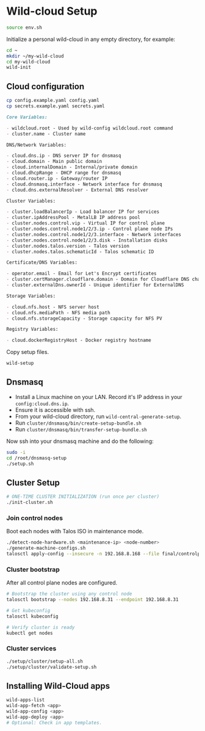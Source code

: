 # Wild-cloud Setup

```bash
source env.sh
```

Initialize a personal wild-cloud in any empty directory, for example:

```bash
cd ~
mkdir ~/my-wild-cloud
cd my-wild-cloud
wild-init
```

## Cloud configuration

```bash
cp config.example.yaml config.yaml
cp secrets.example.yaml secrets.yaml
```

```md
Core Variables:

- wildcloud.root - Used by wild-config wildcloud.root command
- cluster.name - Cluster name

DNS/Network Variables:

- cloud.dns.ip - DNS server IP for dnsmasq
- cloud.domain - Main public domain
- cloud.internalDomain - Internal/private domain
- cloud.dhcpRange - DHCP range for dnsmasq
- cloud.router.ip - Gateway/router IP
- cloud.dnsmasq.interface - Network interface for dnsmasq
- cloud.dns.externalResolver - External DNS resolver

Cluster Variables:

- cluster.loadBalancerIp - Load balancer IP for services
- cluster.ipAddressPool - MetalLB IP address pool
- cluster.nodes.control.vip - Virtual IP for control plane
- cluster.nodes.control.node1/2/3.ip - Control plane node IPs
- cluster.nodes.control.node1/2/3.interface - Network interfaces
- cluster.nodes.control.node1/2/3.disk - Installation disks
- cluster.nodes.talos.version - Talos version
- cluster.nodes.talos.schematicId - Talos schematic ID

Certificate/DNS Variables:

- operator.email - Email for Let's Encrypt certificates
- cluster.certManager.cloudflare.domain - Domain for Cloudflare DNS challenge
- cluster.externalDns.ownerId - Unique identifier for ExternalDNS

Storage Variables:

- cloud.nfs.host - NFS server host
- cloud.nfs.mediaPath - NFS media path
- cloud.nfs.storageCapacity - Storage capacity for NFS PV

Registry Variables:

- cloud.dockerRegistryHost - Docker registry hostname
```

Copy setup files.

```bash
wild-setup
```

## Dnsmasq

- Install a Linux machine on your LAN. Record it's IP address in your `config:cloud.dns.ip`.
- Ensure it is accessible with ssh.
- From your wild-cloud directory, run `wild-central-generate-setup`.
- Run `cluster/dnsmasq/bin/create-setup-bundle.sh`
- Run `cluster/dnsmasq/bin/transfer-setup-bundle.sh`

Now ssh into your dnsmasq machine and do the following:

```bash
sudo -i
cd /root/dnsmasq-setup
./setup.sh
```

## Cluster Setup

```bash
# ONE-TIME CLUSTER INITIALIZATION (run once per cluster)
./init-cluster.sh
```

### Join control nodes

Boot each nodes with Talos ISO in maintenance mode.

```bash
./detect-node-hardware.sh <maintenance-ip> <node-number>
./generate-machine-configs.sh
talosctl apply-config --insecure -n 192.168.8.168 --file final/controlplane-node-1.yaml
```

### Cluster bootstrap

After all control plane nodes are configured.

```bash
# Bootstrap the cluster using any control node
talosctl bootstrap --nodes 192.168.8.31 --endpoint 192.168.8.31

# Get kubeconfig
talosctl kubeconfig

# Verify cluster is ready
kubectl get nodes
```

### Cluster services

```bash
./setup/cluster/setup-all.sh
./setup/cluster/validate-setup.sh
```

## Installing Wild-Cloud apps

```bash
wild-apps-list
wild-app-fetch <app>
wild-app-config <app>
wild-app-deploy <app>
# Optional: Check in app templates.
```
